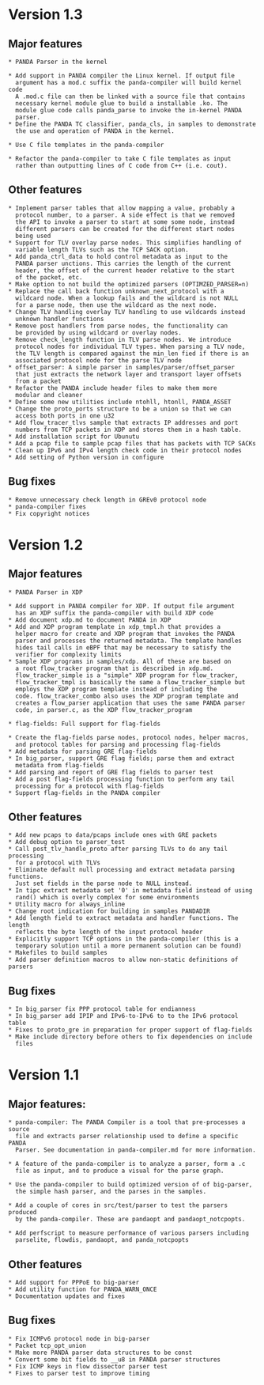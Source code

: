 Version 1.3
===========

Major features
--------------

    * PANDA Parser in the kernel

	* Add support in PANDA compiler the Linux kernel. If output file
	  argument has a mod.c suffix the panda-compiler will build kernel code
	  A .mod.c file can then be linked with a source file that contains
	  necessary kernel module glue to build a installable .ko. The
	  module glue code calls panda_parse to invoke the in-kernel PANDA
	  parser.
	* Define the PANDA TC classifier, panda_cls, in samples to demonstrate
	  the use and operation of PANDA in the kernel.

    * Use C file templates in the panda-compiler

	* Refactor the panda-compiler to take C file templates as input
	  rather than outputting lines of C code from C++ (i.e. cout).

Other features
--------------

	* Implement parser tables that allow mapping a value, probably a
	  protocol number, to a parser. A side effect is that we removed
	  the API to invoke a parser to start at some some node, instead
	  different parsers can be created for the different start nodes
	  being used
	* Support for TLV overlay parse nodes. This simplifies handling of
	  variable length TLVs such as the TCP SACK option.
	* Add panda_ctrl_data to hold control metadata as input to the
	  PANDA parser unctions. This carries the length of the current
	  header, the offset of the current header relative to the start
	  of the packet, etc.
	* Make option to not build the optimized parsers (OPTIMZED_PARSER=n)
	* Replace the call back function unknown_next_protocol with a
	  wildcard node. When a lookup fails and the wildcard is not NULL
	  for a parse node, then use the wildcard as the next node.
	* Change TLV handling overlay TLV handling to use wildcards instead
	  unknown handler functions
	* Remove post handlers from parse nodes, the functionality can
	  be provided by using wildcard or overlay nodes.
	* Remove check_length function in TLV parse nodes. We introduce
	  protocol nodes for individual TLV types. When parsing a TLV node,
	  the TLV length is compared against the min_len fied if there is an
	  associated protocol node for the parse TLV node
	* offset_parser: A simple parser in samples/parser/offset_parser
	  that just extracts the network layer and transport layer offsets
	  from a packet
	* Refactor the PANDA include header files to make them more
	  modular and cleaner
	* Define some new utilities include ntohll, htonll, PANDA_ASSET
	* Change the proto_ports structure to be a union so that we can
	  access both ports in one u32
	* Add flow_tracer_tlvs sample that extracts IP addresses and port
	  numbers from TCP packets in XDP and stores them in a hash table.
	* Add installation script for Ubunutu
	* Add a pcap file to sample pcap files that has packets with TCP SACKs
	* Clean up IPv6 and IPv4 length check code in their protocol nodes
	* Add setting of Python version in configure

Bug fixes
---------

	* Remove unnecessary check length in GREv0 protocol node
	* panda-compiler fixes
	* Fix copyright notices

Version 1.2
===========

Major features
--------------

    * PANDA Parser in XDP

	* Add support in PANDA compiler for XDP. If output file argument
	  has an XDP suffix the panda-compiler with build XDP code
	* Add document xdp.md to document PANDA in XDP
	* Add and XDP program template in xdp_tmpl.h that provides a
	  helper macro for create and XDP program that invokes the PANDA
	  parser and processes the returned metadata. The template handles
	  hides tail calls in eBPF that may be necessary to satisfy the
	  verifier for complexity limits
	* Sample XDP programs in samples/xdp. All of these are based on
	  a root flow_tracker program that is described in xdp.md.
	  flow_tracker_simple is a "simple" XDP program for flow_tracker,
	  flow_tracker_tmpl is basically the same a flow_tracker_simple but
	  employs the XDP program template instead of including the
	  code. flow_tracker_combo also uses the XDP program template and
	  creates a flow_parser application that uses the same PANDA parser
	  code, in parser.c, as the XDP flow_tracker_program

    * flag-fields: Full support for flag-fields

	* Create the flag-fields parse nodes, protocol nodes, helper macros,
	  and protocol tables for parsing and processing flag-fields
	* Add metadata for parsing GRE flag-fields
	* In big_parser, support GRE flag fields; parse them and extract
	  metadata from flag-fields
	* Add parsing and report of GRE flag fields to parser test
	* Add a post flag-fields processing function to perform any tail
	  processing for a protocol with flag-fields
	* Support flag-fields in the PANDA compiler

Other features
--------------

    * Add new pcaps to data/pcaps include ones with GRE packets
    * Add debug option to parser_test
    * Call post_tlv_handle_proto after parsing TLVs to do any tail processing
      for a protocol with TLVs
    * Eliminate default null processing and extract metadata parsing functions.
      Just set fields in the parse node to NULL instead.
    * In tipc extract metadata set '0' in metadata field instead of using
      rand() which is overly complex for some environments
    * Utility macro for always_inline
    * Change root indication for building in samples PANDADIR
    * Add length field to extract metadata and handler functions. The length
      reflects the byte length of the input protocol header
    * Explicitly support TCP options in the panda-compiler (this is a
      temporary solution until a more permanent solution can be found)
    * Makefiles to build samples
    * Add parser definition macros to allow non-static definitions of parsers

Bug fixes
---------

    * In big_parser fix PPP protocol table for endianness
    * In big_parser add IPIP and IPv6-to-IPv6 to to the IPv6 protocol table
    * Fixes to proto_gre in preparation for proper support of flag-fields
    * Make include directory before others to fix dependencies on include
      files


Version 1.1
===========

Major features:
---------------

    * panda-compiler: The PANDA Compiler is a tool that pre-processes a source
      file and extracts parser relationship used to define a specific PANDA
      Parser. See documentation in panda-compiler.md for more information.

    * A feature of the panda-compiler is to analyze a parser, form a .c
      file as input, and to produce a visual for the parse graph.

    * Use the panda-compiler to build optimized version of of big-parser,
      the simple hash parser, and the parses in the samples.

    * Add a couple of cores in src/test/parser to test the parsers produced
      by the panda-compiler. These are pandaopt and pandaopt_notcpopts.

    * Add perfscript to measure performance of various parsers including
      parselite, flowdis, pandaopt, and panda_notcpopts

Other features
--------------

    * Add support for PPPoE to big-parser
    * Add utility function for PANDA_WARN_ONCE
    * Documentation updates and fixes

Bug fixes
---------

    * Fix ICMPv6 protocol node in big-parser
    * Packet tcp_opt_union
    * Make more PANDA parser data structures to be const
    * Convert some bit fields to __u8 in PANDA parser structures
    * Fix ICMP keys in flow dissector parser test
    * Fixes to parser test to improve timing
